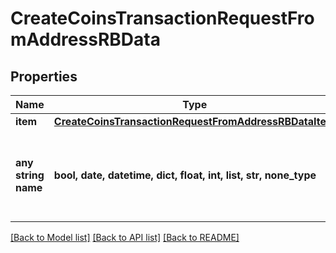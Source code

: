 # CreateCoinsTransactionRequestFromAddressRBData


## Properties
Name | Type | Description | Notes
------------ | ------------- | ------------- | -------------
**item** | [**CreateCoinsTransactionRequestFromAddressRBDataItem**](CreateCoinsTransactionRequestFromAddressRBDataItem.md) |  | 
**any string name** | **bool, date, datetime, dict, float, int, list, str, none_type** | any string name can be used but the value must be the correct type | [optional]

[[Back to Model list]](../README.md#documentation-for-models) [[Back to API list]](../README.md#documentation-for-api-endpoints) [[Back to README]](../README.md)


